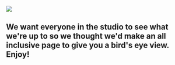![](dibs.jpg)  
## We want everyone in the studio to see what we're up to so we thought we'd make an all inclusive page to give you a bird's eye view. Enjoy!
